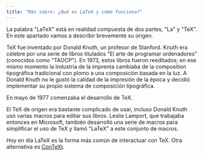 ```yaml
---
title: "Más sobre: ¿Qué es LaTeX y cómo funciona?"
---
```


La palabra "LaTeX" está en realidad compuesta de dos partes, "La" y "TeX". En
este apartado vamos a describir brevemente su origen.

TeX fue inventado por Donald Knuth, un profesor de Stanford. Knuth era célebre
por una serie de libros titulados "El arte de programar ordenadores" (conocidos 
como "TAOCP"). En 1973, estos libros fueron reeditados; en ese mismo momento
la industria de la imprenta cambiaba de la composition tipográfica tradicional con 
plomo a una composición basada en la luz. A Donald Knuth no le gustó la calidad 
de la impresión de la época y decidió implementar su propio sistema de composición tipográfica.  

En mayo de 1977 comenzaba el desarrollo de TeX.

El TeX de origen era bastante complicado de usar, incluso Donald Knuth usó varias
macros para editar sus libros. Leslie Lamport, que trabajaba entonces en Microsoft,
también desarrolló una serie de macros para simplificar el uso de TeX y llamó "LaTeX"
a este conjunto de macros.

Hoy en día LaTeX es la forma más común de interactuar con TeX. Otra alternativa es
[ConTeXt](https://wiki.contextgarden.net).
